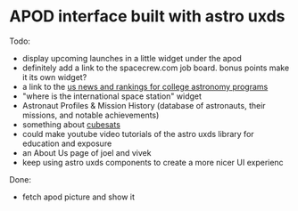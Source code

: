 # APOD interface built with astro uxds

Todo:

- display upcoming launches in a little widget under the apod
- definitely add a link to the spacecrew.com job board. bonus points make it its own widget?
- a link to the [us news and rankings for college astronomy programs](https://www.usnews.com/education/best-global-universities/space-science)
- "where is the international space station" widget
- Astronaut Profiles & Mission History (database of astronauts, their missions, and notable achievements)
- something about [cubesats](https://en.wikipedia.org/wiki/CubeSat)
- could make youtube video tutorials of the astro uxds library for education and exposure
- an About Us page of joel and vivek
- keep using astro uxds components to create a more nicer UI experienc

Done:

- fetch apod picture and show it
